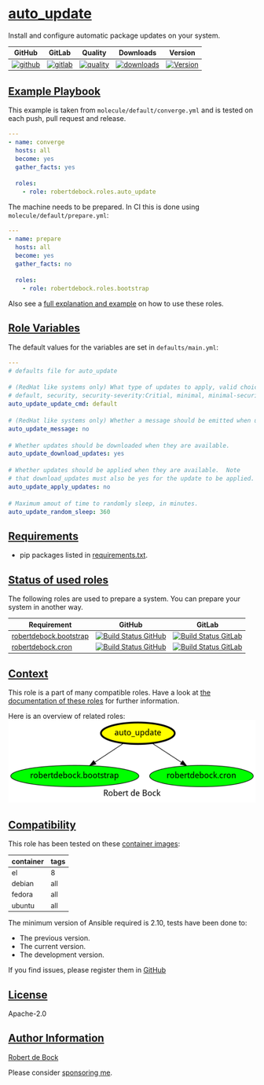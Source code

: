 # [auto_update](#auto_update)

Install and configure automatic package updates on your system.

|GitHub|GitLab|Quality|Downloads|Version|
|------|------|-------|---------|-------|
|[![github](https://github.com/robertdebock/ansible-role-auto_update/workflows/Ansible%20Molecule/badge.svg)](https://github.com/robertdebock/ansible-role-auto_update/actions)|[![gitlab](https://gitlab.com/robertdebock/ansible-role-auto_update/badges/master/pipeline.svg)](https://gitlab.com/robertdebock/ansible-role-auto_update)|[![quality](https://img.shields.io/ansible/quality/45501)](https://galaxy.ansible.com/robertdebock/auto_update)|[![downloads](https://img.shields.io/ansible/role/d/45501)](https://galaxy.ansible.com/robertdebock/auto_update)|[![Version](https://img.shields.io/github/release/robertdebock/ansible-role-auto_update.svg)](https://github.com/robertdebock/ansible-role-auto_update/releases/)|

## [Example Playbook](#example-playbook)

This example is taken from `molecule/default/converge.yml` and is tested on each push, pull request and release.
```yaml
---
- name: converge
  hosts: all
  become: yes
  gather_facts: yes

  roles:
    - role: robertdebock.roles.auto_update
```

The machine needs to be prepared. In CI this is done using `molecule/default/prepare.yml`:
```yaml
---
- name: prepare
  hosts: all
  become: yes
  gather_facts: no

  roles:
    - role: robertdebock.roles.bootstrap
```

Also see a [full explanation and example](https://robertdebock.nl/how-to-use-these-roles.html) on how to use these roles.

## [Role Variables](#role-variables)

The default values for the variables are set in `defaults/main.yml`:
```yaml
---
# defaults file for auto_update

# (RedHat like systems only) What type of updates to apply, valid choices are:
# default, security, security-severity:Critial, minimal, minimal-security, minimal-security-severity:Critical
auto_update_update_cmd: default

# (RedHat like systems only) Whether a message should be emitted when updates are available, were downloaded, or applied.
auto_update_message: no

# Whether updates should be downloaded when they are available.
auto_update_download_updates: yes

# Whether updates should be applied when they are available.  Note
# that download_updates must also be yes for the update to be applied.
auto_update_apply_updates: no

# Maximum amout of time to randomly sleep, in minutes.
auto_update_random_sleep: 360
```

## [Requirements](#requirements)

- pip packages listed in [requirements.txt](https://github.com/robertdebock/ansible-role-auto_update/blob/master/requirements.txt).

## [Status of used roles](#status-of-requirements)

The following roles are used to prepare a system. You can prepare your system in another way.

| Requirement | GitHub | GitLab |
|-------------|--------|--------|
|[robertdebock.bootstrap](https://galaxy.ansible.com/robertdebock/bootstrap)|[![Build Status GitHub](https://github.com/robertdebock/ansible-role-bootstrap/workflows/Ansible%20Molecule/badge.svg)](https://github.com/robertdebock/ansible-role-bootstrap/actions)|[![Build Status GitLab ](https://gitlab.com/robertdebock/ansible-role-bootstrap/badges/master/pipeline.svg)](https://gitlab.com/robertdebock/ansible-role-bootstrap)|
|[robertdebock.cron](https://galaxy.ansible.com/robertdebock/cron)|[![Build Status GitHub](https://github.com/robertdebock/ansible-role-cron/workflows/Ansible%20Molecule/badge.svg)](https://github.com/robertdebock/ansible-role-cron/actions)|[![Build Status GitLab ](https://gitlab.com/robertdebock/ansible-role-cron/badges/master/pipeline.svg)](https://gitlab.com/robertdebock/ansible-role-cron)|

## [Context](#context)

This role is a part of many compatible roles. Have a look at [the documentation of these roles](https://robertdebock.nl/) for further information.

Here is an overview of related roles:
![dependencies](https://raw.githubusercontent.com/robertdebock/ansible-role-auto_update/png/requirements.png "Dependencies")

## [Compatibility](#compatibility)

This role has been tested on these [container images](https://hub.docker.com/u/robertdebock):

|container|tags|
|---------|----|
|el|8|
|debian|all|
|fedora|all|
|ubuntu|all|

The minimum version of Ansible required is 2.10, tests have been done to:

- The previous version.
- The current version.
- The development version.



If you find issues, please register them in [GitHub](https://github.com/robertdebock/ansible-role-auto_update/issues)

## [License](#license)

Apache-2.0

## [Author Information](#author-information)

[Robert de Bock](https://robertdebock.nl/)

Please consider [sponsoring me](https://github.com/sponsors/robertdebock).
